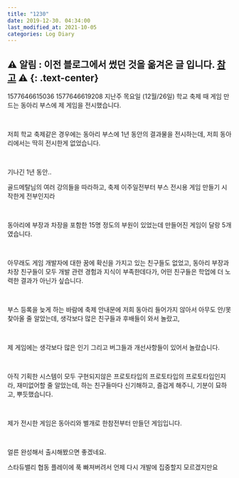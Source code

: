```yaml
---
title: "1230"
date: 2019-12-30. 04:34:00
last_modified_at: 2021-10-05
categories: Log Diary
---
```

⚠ **알림** : 이전 블로그에서 썼던 것을 옮겨온 글 입니다. [참고](https://ttmdacl.github.io/log/diary/hello-blog/) ⚠
{: .text-center}
---
1577646615036
1577646619208
지난주 목요일 (12월/26일) 학교 축제 때 게임 만드는 동아리 부스에 제 게임을 전시했습니다.

​

저희 학교 축제같은 경우에는 동아리 부스에 1년 동안의 결과물을 전시하는데, 저희 동아리에서는 딱히 전시한게 없었습니다.

​

기나긴 1년 동안..

골드메탈님의 여러 강의들을 따라하고, 축제 이주일전부터 부스 전시용 게임 만들기 시작한게 전부인지라

​

동아리에 부장과 차장을 포함한 15명 정도의 부원이 있었는데 만들어진 게임이 달랑 5개였습니다.

​

아무래도 게임 개발자에 대한 꿈에 확신을 가지고 있는 친구들도 없었고, 동아리 부장과 차장 친구들이 모두 개발 관련 경험과 지식이 부족한데다가, 어떤 친구들은 학업에 더 노력한 결과가 아닌가 싶습니다.

​

부스 등록을 늦게 하는 바람에 축제 안내문에 저희 동아리 들어가지 않아서 아무도 안/못 찾아올 줄 알았는데, 생각보다 많은 친구들과 후배들이 와서 놀랐고,

​

제 게임에는 생각보다 많은 인기 그리고 버그들과 개선사항들이 있어서 놀랐습니다.

​

아직 기획한 시스템이 모두 구현되지않은 프로토타입의 프로토타입의 프로토타입인지라, 재미없어할 줄 알았는데, 하는 친구들마다 신기해하고, 즐겁게 해주니, 기분이 묘하고, 뿌듯했습니다.

​

제가 전시한 게임은 동아리와 별개로 한참전부터 만들던 게임입니다. 

​

얼른 완성해서 출시해봤으면 좋겠네요.

스타듀밸리 협동 플레이에 푹 빠져버려서 언제 다시 개발에 집중할지 모르겠지만요